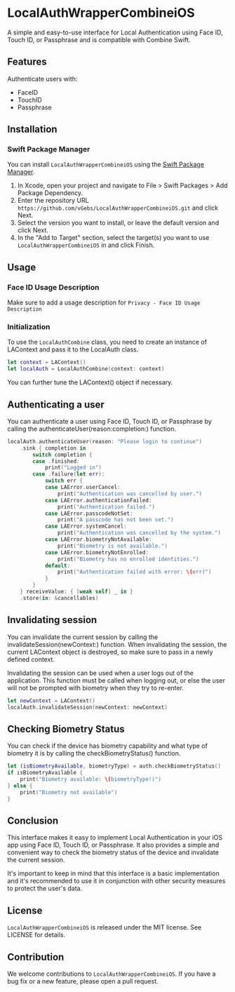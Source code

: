# LocalAuthWrapperCombineiOS

A simple and easy-to-use interface for Local Authentication using Face ID, Touch ID, or Passphrase and is compatible with Combine Swift.

## Features

Authenticate users with:

- FaceID
- TouchID
- Passphrase

## Installation

### Swift Package Manager

You can install `LocalAuthWrapperCombineiOS` using the [Swift Package Manager](https://swift.org/package-manager/).

1. In Xcode, open your project and navigate to File > Swift Packages > Add Package Dependency.
2. Enter the repository URL `https://github.com/vGebs/LocalAuthWrapperCombineiOS.git` and click Next.
3. Select the version you want to install, or leave the default version and click Next.
4. In the "Add to Target" section, select the target(s) you want to use `LocalAuthWrapperCombineiOS` in and click Finish.

## Usage

### Face ID Usage Description

Make sure to add a usage description for `Privacy - Face ID Usage Description` 

### Initialization

To use the `LocalAuthCombine` class, you need to create an instance of LAContext and pass it to the LocalAuth class.

```swift
let context = LAContext()
let localAuth = LocalAuthCombine(context: context)
```

You can further tune the LAContext() object if necessary.

## Authenticating a user

You can authenticate a user using Face ID, Touch ID, or Passphrase by calling the authenticateUser(reason:completion:) function. 

```swift
localAuth.authenticateUser(reason: "Please login to continue")
    .sink { completion in
        switch completion {
        case .finished:
            print("Logged in")
        case .failure(let err):
            switch err {
            case LAError.userCancel:
                print("Authentication was cancelled by user.")
            case LAError.authenticationFailed:
                print("Authentication failed.")
            case LAError.passcodeNotSet:
                print("A passcode has not been set.")
            case LAError.systemCancel:
                print("Authentication was cancelled by the system.")
            case LAError.biometryNotAvailable:
                print("Biometry is not available.")
            case LAError.biometryNotEnrolled:
                print("Biometry has no enrolled identities.")
            default:
                print("Authentication failed with error: \(err)")
            }
        }
    } receiveValue: { [weak self] _ in }
    .store(in: &cancellables)
```

## Invalidating session

You can invalidate the current session by calling the invalidateSession(newContext:) function. When invalidating the session, the current LAContext object is destroyed, so make sure to pass in a newly defined context.

Invalidating the session can be used when a user logs out of the application. This function must be called when logging out, or else the user will not be prompted with biometry when they try to re-enter.

```swift
let newContext = LAContext()
localAuth.invalidateSession(newContext: newContext)
```

## Checking Biometry Status

You can check if the device has biometry capability and what type of biometry it is by calling the checkBiometryStatus() function.

```swift
let (isBiometryAvailable, biometryType) = auth.checkBiometryStatus()
if isBiometryAvailable {
    print("Biometry available: \(biometryType!)")
} else {
    print("Biometry not available")
}
```

## Conclusion

This interface makes it easy to implement Local Authentication in your iOS app using Face ID, Touch ID, or Passphrase. It also provides a simple and convenient way to check the biometry status of the device and invalidate the current session.

It's important to keep in mind that this interface is a basic implementation and it's recommended to use it in conjunction with other security measures to protect the user's data.

## License

`LocalAuthWrapperCombineiOS` is released under the MIT license. See LICENSE for details.

## Contribution

We welcome contributions to `LocalAuthWrapperCombineiOS`. If you have a bug fix or a new feature, please open a pull request.


